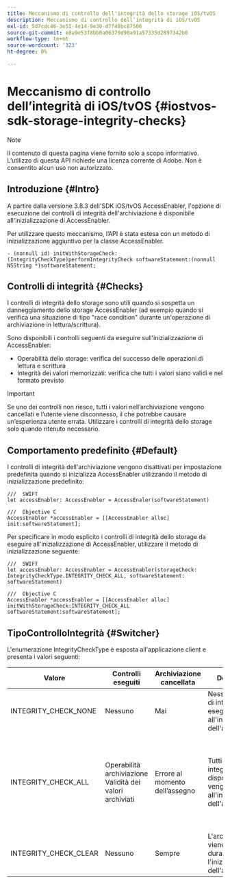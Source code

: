```yaml
---
title: Meccanismo di controllo dell'integrità dello storage iOS/tvOS
description: Meccanismo di controllo dell’integrità di iOS/tvOS
exl-id: 5d7cdc46-3e51-4e14-9e30-d7f48bc87506
source-git-commit: e8a9e53f8bb0a06379d90a91a57335d2897342b0
workflow-type: tm+mt
source-wordcount: '323'
ht-degree: 0%

---
```


# Meccanismo di controllo dell’integrità di iOS/tvOS {#iostvos-sdk-storage-integrity-checks}

>[!NOTE]
>
>Il contenuto di questa pagina viene fornito solo a scopo informativo. L’utilizzo di questa API richiede una licenza corrente di Adobe. Non è consentito alcun uso non autorizzato.

## Introduzione {#Intro}

A partire dalla versione 3.8.3 dell&#39;SDK iOS/tvOS AccessEnabler, l&#39;opzione di esecuzione dei controlli di integrità dell&#39;archiviazione è disponibile all&#39;inizializzazione di AccessEnabler.

Per utilizzare questo meccanismo, l’API è stata estesa con un metodo di inizializzazione aggiuntivo per la classe AccessEnabler.

```
- (nonnull id) initWithStorageCheck:(IntegrityCheckType)performIntegrityCheck softwareStatement:(nonnull NSString *)softwareStatement;
```


## Controlli di integrità {#Checks}

I controlli di integrità dello storage sono utili quando si sospetta un danneggiamento dello storage AccessEnabler (ad esempio quando si verifica una situazione di tipo &quot;race condition&quot; durante un&#39;operazione di archiviazione in lettura/scrittura).

Sono disponibili i controlli seguenti da eseguire sull&#39;inizializzazione di AccessEnabler:
- Operabilità dello storage: verifica del successo delle operazioni di lettura e scrittura
- Integrità dei valori memorizzati: verifica che tutti i valori siano validi e nel formato previsto

>[!IMPORTANT]
> 
>Se uno dei controlli non riesce, tutti i valori nell’archiviazione vengono cancellati e l’utente viene disconnesso, il che potrebbe causare un’esperienza utente errata. Utilizzare i controlli di integrità dello storage solo quando ritenuto necessario.


## Comportamento predefinito {#Default}

I controlli di integrità dell&#39;archiviazione vengono disattivati per impostazione predefinita quando si inizializza AccessEnabler utilizzando il metodo di inizializzazione predefinito:

```
///  SWIFT
let accessEnabler: AccessEnabler = AccessEnaler(softwareStatement)

///  Objective C
AccessEnabler *accessEnabler = [[AccessEnabler alloc] init:softwareStatement];
```

Per specificare in modo esplicito i controlli di integrità dello storage da eseguire all&#39;inizializzazione di AccessEnabler, utilizzare il metodo di inizializzazione seguente:

```
///  SWIFT
let accessEnabler: AccessEnabler = AccessEnabler(storageCheck: IntegrityCheckType.INTEGRITY_CHECK_ALL, softwareStatement: softwareStatement)

///  Objective C
AccessEnabler *accessEnabler = [[AccessEnabler alloc] initWithStorageCheck:INTEGRITY_CHECK_ALL softwareStatement:softwareStatement];
```


## TipoControlloIntegrità {#Switcher}

L&#39;enumerazione IntegrityCheckType è esposta all&#39;applicazione client e presenta i valori seguenti:

| Valore | Controlli eseguiti | Archiviazione cancellata | Descrizione | Caso d’uso consigliato |
|-----------------------|-----------------------------------------------------|-----------------|------------------------------------------------------------------------|--------------------------------------------------------------------------------------------------------------------------|
| INTEGRITY_CHECK_NONE | Nessuno | Mai | Nessun controllo di integrità eseguito all&#39;inizializzazione dell&#39;archiviazione | Quando i flussi SDK funzionano come previsto |
| INTEGRITY_CHECK_ALL | Operabilità archiviazione <br/> Validità dei valori archiviati | Errore al momento dell’assegno | Tutti i controlli di integrità disponibili vengono eseguiti all&#39;inizializzazione dell&#39;archiviazione | Quando si sospetta un danneggiamento dell’archiviazione SDK. <br/> In caso di errore di uno dei controlli di integrità, l&#39;utente verrà disconnesso |
| INTEGRITY_CHECK_CLEAR | Nessuno | Sempre | L&#39;archiviazione viene cancellata durante l&#39;inizializzazione dell&#39;archiviazione | Quando i flussi SDK non possono essere completati come previsto |
